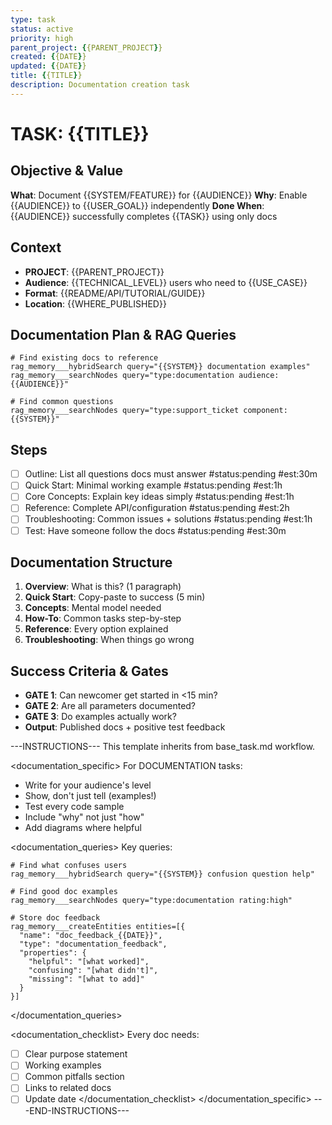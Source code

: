 ```yaml
---
type: task
status: active
priority: high
parent_project: {{PARENT_PROJECT}}
created: {{DATE}}
updated: {{DATE}}
title: {{TITLE}}
description: Documentation creation task
---
```


# TASK: {{TITLE}}

## Objective & Value
**What**: Document {{SYSTEM/FEATURE}} for {{AUDIENCE}}
**Why**: Enable {{AUDIENCE}} to {{USER_GOAL}} independently
**Done When**: {{AUDIENCE}} successfully completes {{TASK}} using only docs

## Context
- **PROJECT**: {{PARENT_PROJECT}}
- **Audience**: {{TECHNICAL_LEVEL}} users who need to {{USE_CASE}}
- **Format**: {{README/API/TUTORIAL/GUIDE}}
- **Location**: {{WHERE_PUBLISHED}}

## Documentation Plan & RAG Queries
```
# Find existing docs to reference
rag_memory___hybridSearch query="{{SYSTEM}} documentation examples"
rag_memory___searchNodes query="type:documentation audience:{{AUDIENCE}}"

# Find common questions
rag_memory___searchNodes query="type:support_ticket component:{{SYSTEM}}"
```

## Steps
- [ ] Outline: List all questions docs must answer #status:pending #est:30m
- [ ] Quick Start: Minimal working example #status:pending #est:1h
- [ ] Core Concepts: Explain key ideas simply #status:pending #est:1h
- [ ] Reference: Complete API/configuration #status:pending #est:2h
- [ ] Troubleshooting: Common issues + solutions #status:pending #est:1h
- [ ] Test: Have someone follow the docs #status:pending #est:30m

## Documentation Structure
1. **Overview**: What is this? (1 paragraph)
2. **Quick Start**: Copy-paste to success (5 min)
3. **Concepts**: Mental model needed
4. **How-To**: Common tasks step-by-step
5. **Reference**: Every option explained
6. **Troubleshooting**: When things go wrong

## Success Criteria & Gates
- **GATE 1**: Can newcomer get started in <15 min?
- **GATE 2**: Are all parameters documented?
- **GATE 3**: Do examples actually work?
- **Output**: Published docs + positive test feedback

---INSTRUCTIONS---
This template inherits from base_task.md workflow.

<documentation_specific>
For DOCUMENTATION tasks:
- Write for your audience's level
- Show, don't just tell (examples!)
- Test every code sample
- Include "why" not just "how"
- Add diagrams where helpful

<documentation_queries>
Key queries:
```
# Find what confuses users
rag_memory___hybridSearch query="{{SYSTEM}} confusion question help"

# Find good doc examples
rag_memory___searchNodes query="type:documentation rating:high"

# Store doc feedback
rag_memory___createEntities entities=[{
  "name": "doc_feedback_{{DATE}}",
  "type": "documentation_feedback",
  "properties": {
    "helpful": "[what worked]",
    "confusing": "[what didn't]",
    "missing": "[what to add]"
  }
}]
```
</documentation_queries>

<documentation_checklist>
Every doc needs:
- [ ] Clear purpose statement
- [ ] Working examples
- [ ] Common pitfalls section
- [ ] Links to related docs
- [ ] Update date
</documentation_checklist>
</documentation_specific>
---END-INSTRUCTIONS---